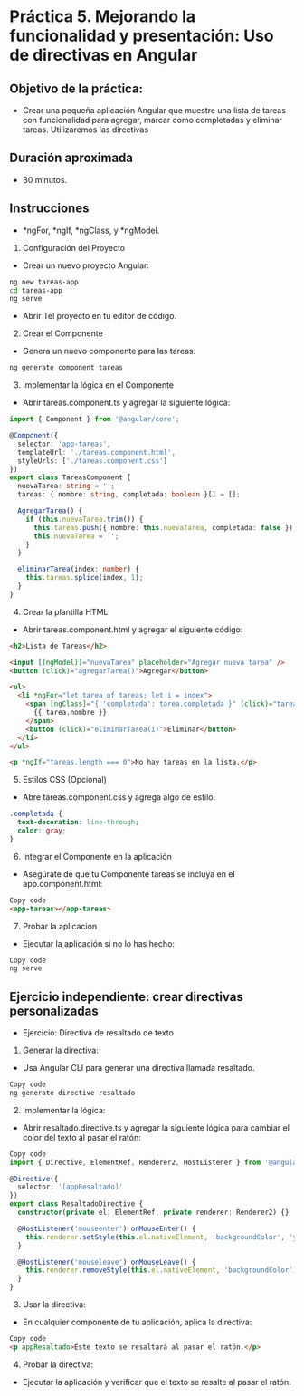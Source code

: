# Práctica 5. Mejorando la funcionalidad y presentación: Uso de directivas en Angular

## Objetivo de la práctica:

- Crear una pequeña aplicación Angular que muestre una lista de tareas con funcionalidad para agregar, marcar como completadas y eliminar tareas. Utilizaremos las directivas

## Duración aproximada
- 30 minutos.

## Instrucciones

- *ngFor, *ngIf, *ngClass, y *ngModel.

1. Configuración del Proyecto

 - Crear un nuevo proyecto Angular:

```bash
ng new tareas-app
cd tareas-app
ng serve
```

 - Abrir Tel proyecto en tu editor de código.

2. Crear el Componente

- Genera un nuevo componente para las tareas:

```bash
ng generate component tareas

```

3. Implementar la lógica en el Componente
- Abrir tareas.component.ts y agregar la siguiente lógica:

```typescript
import { Component } from '@angular/core';

@Component({
  selector: 'app-tareas',
  templateUrl: './tareas.component.html',
  styleUrls: ['./tareas.component.css']
})
export class TareasComponent {
  nuevaTarea: string = '';
  tareas: { nombre: string, completada: boolean }[] = [];

  AgregarTarea() {
    if (this.nuevaTarea.trim()) {
      this.tareas.push({ nombre: this.nuevaTarea, completada: false });
      this.nuevaTarea = '';
    }
  }

  eliminarTarea(index: number) {
    this.tareas.splice(index, 1);
  }
}

```

4. Crear la plantilla HTML

- Abrir tareas.component.html y agregar el siguiente código:

```html
<h2>Lista de Tareas</h2>

<input [(ngModel)]="nuevaTarea" placeholder="Agregar nueva tarea" />
<button (click)="agregarTarea()">Agregar</button>

<ul>
  <li *ngFor="let tarea of tareas; let i = index">
    <span [ngClass]="{ 'completada': tarea.completada }" (click)="tarea.completada = !tarea.completada">
      {{ tarea.nombre }}
    </span>
    <button (click)="eliminarTarea(i)">Eliminar</button>
  </li>
</ul>

<p *ngIf="tareas.length === 0">No hay tareas en la lista.</p>
```

5. Estilos CSS (Opcional)

- Abre tareas.component.css y agrega algo de estilo:

```css
.completada {
  text-decoration: line-through;
  color: gray;
}
```

6. Integrar el Componente en la aplicación

- Asegúrate de que tu Componente tareas se incluya en el app.component.html:

```html
Copy code
<app-tareas></app-tareas>
```

7. Probar la aplicación

- Ejecutar la aplicación si no lo has hecho:

```bash
Copy code
ng serve

```

## Ejercicio independiente: crear directivas personalizadas

- Ejercicio: Directiva de resaltado de texto

1. Generar la directiva:

- Usa Angular CLI para generar una directiva llamada resaltado.

```bash
Copy code
ng generate directive resaltado
```

2. Implementar la lógica:

- Abrir resaltado.directive.ts y agregar la siguiente lógica para cambiar el color del texto al pasar el ratón:

```typescript
Copy code
import { Directive, ElementRef, Renderer2, HostListener } from '@angular/core';

@Directive({
  selector: '[appResaltado]'
})
export class ResaltadoDirective {
  constructor(private el: ElementRef, private renderer: Renderer2) {}

  @HostListener('mouseenter') onMouseEnter() {
    this.renderer.setStyle(this.el.nativeElement, 'backgroundColor', 'yellow');
  }

  @HostListener('mouseleave') onMouseLeave() {
    this.renderer.removeStyle(this.el.nativeElement, 'backgroundColor');
  }
}

```

3. Usar la directiva:

- En cualquier componente de tu aplicación, aplica la directiva:

```html
Copy code
<p appResaltado>Este texto se resaltará al pasar el ratón.</p>
```

4. Probar la directiva:

- Ejecutar la aplicación y verificar que el texto se resalte al pasar el ratón.
